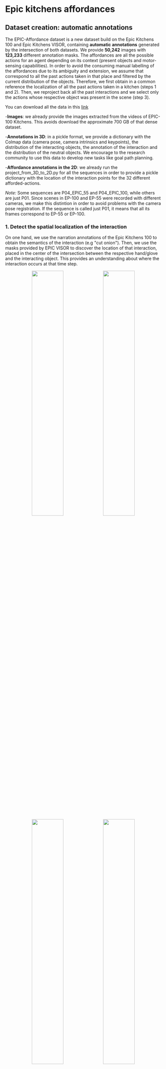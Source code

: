 # Epic kitchens affordances

## Dataset creation: automatic annotations

The EPIC-Affordance dataset is a new dataset build on the Epic Kitchens 100 and Epic Kitchens VISOR, containing **automatic annotations** generated by the intersection of both datasets. We provide **50,242** images with **123,233** different annotation masks. The affordances are all the possible actions for an agent depending on its context (present objects and motor-sensing capabilities). In order to avoid the consuming manual labelling of the affordances due to its ambiguity and extension, we assume that correspond to all the past actions taken in that place and filtered by the current distribution of the objects. Therefore, we first obtain in a common reference the localization of all the past actions taken in a kitchen (steps 1 and 2). Then, we reproject back all the past interactions and we select only the actions whose respective object was present in the scene (step 3).

You can download all the data in this [link](https://unizares-my.sharepoint.com/:f:/g/personal/lmur_unizar_es/Eh6XvqAezQNMi37G_nEJu0sBUPux3UOPO-LzWmDLQ3QkGQ?e=qeddVK)

-**Images**: we already provide the images extracted from the videos of EPIC-100 Kitchens. This avoids download the approximate 700 GB of that dense dataset.

-**Annotations in 3D**: in a pickle format, we provide a dictionary with the Colmap data (camera pose, camera intrinsics and keypoints), the distribution of the interacting objects, the annotation of the interaction and the distribution of the neutral objects. We encourage to the research community to use this data to develop new tasks like goal path planning.

-**Affordance annotations in the 2D**: we already run the project_from_3D_to_2D.py for all the sequences in order to provide a pickle dictionary with the location of the interaction points for the 32 different afforded-actions.

*Note:* Some sequences are P04_EPIC_55 and P04_EPIC_100, while others are just P01. Since scenes in EP-100 and EP-55 were recorded with different cameras, we make this distintion in order to avoid problems with the camera pose registration. If the sequence is called just P01, it means that all its frames correspond to EP-55 or EP-100.

### 1. Detect the spatial localization of the interaction

On one hand, we use the narration annotations of the Epic Kitchens 100 to obtain the semantics of the interaction (e.g "cut onion"). Then, we use the masks provided by EPIC VISOR to discover the location of that interaction, placed in the center of the intersection between the respective hand/glove and the interacting object. This provides an understanding about where the interaction occurs at that time step.


<p align="center" width="100%">
    <img width="45%" src="https://github.com/lmur98/epic_kitchens_affordances/blob/main/imgs/P01_01_frame_0000003682.jpg"> 
    <img width="45%" src="https://github.com/lmur98/epic_kitchens_affordances/blob/main/imgs/P01_01_frame_0000019463.jpg"> 
</p>
<p align="center" width="100%">
    <img width="45%" src="https://github.com/lmur98/epic_kitchens_affordances/blob/main/imgs/P01_01_frame_0000049183.jpg"> 
    <img width="45%" src="https://github.com/lmur98/epic_kitchens_affordances/blob/main/imgs/P01_01_frame_0000091442.jpg"> 
</p>
<p align="center" width="100%">
    <img width="45%" src="https://github.com/lmur98/epic_kitchens_affordances/blob/main/imgs/P04_02_frame_0000000946.jpg"> 
    <img width="45%" src="https://github.com/lmur98/epic_kitchens_affordances/blob/main/imgs/P04_02_frame_0000005376.jpg"> 
</p>

### 2. Leverage all to the 3D

In a second stage, using Structure from Motion algorithms (COLMAP), we get the camera pose amd the global localization of the interaction in the 3D space obtaining a historical distribution of all the carried actions in that space. 
In the following images, we show in blue the different camera poses, in grey the Colmap keypoints and the different locations where the interactions occur.

<p align="center" width="100%">
    <img width="47%" src="https://github.com/lmur98/epic_kitchens_affordances/blob/main/imgs/Screenshot%20from%202022-12-14%2016-28-24.png"> 
    <img width="45%" src="https://github.com/lmur98/epic_kitchens_affordances/blob/main/imgs/Screenshot%20from%202022-12-13%2010-31-56.png"> 
</p>

### 3. Reproject the 3D to the 2D to obtain the affordances.

Using the camera intrinsic matrix and the camera pose provided in the "3D_output" directories, we reproject all the past interactions by running *"project_from_3D_to_2D.py"*. To filter the past interactions by the distribution of the objects in each scene, we use the VISOR annotations (active objects) and a constant distribution of passive objects (cupboard, oven, hob, fridge) which localization did not change with time. For example, if the VISOR annotation does not detect and "active cupboard", but in the past we opened the cupboard in that location, it means that there is a cupboard innactive. Therefore, we should detect that past interaction as a affordance, since it is a possible action associated to that 3D region.

We show some images of different affordances. Each point represents the location of a past interaction whose interacting objects are present.

<p align="center" width="100%">
    <img width="45%" src="https://github.com/lmur98/epic_kitchens_affordances/blob/main/imgs/P04_05_frame_0000111070.png"> 
    <img width="45%" src="https://github.com/lmur98/epic_kitchens_affordances/blob/main/imgs/P04_12_frame_0000008119.png"> 
</p>

Finally, for a better visualization we obtain a Gaussian heatmaps for each of the afforded actions.
Takeable and insertable
<p align="center" width="100%">
    <img width="45%" src="https://github.com/lmur98/epic_kitchens_affordances/blob/main/imgs/P04_02_frame_0000016034%20take.png"> 
    <img width="45%" src="https://github.com/lmur98/epic_kitchens_affordances/blob/main/imgs/P04_02_frame_0000033785%20insert.png"> 
</p>
Cuttable and driable
<p align="center" width="100%">
    <img width="45%" src="https://github.com/lmur98/epic_kitchens_affordances/blob/main/imgs/P04_02_frame_0000065888%20cut.png"> 
    <img width="45%" src="https://github.com/lmur98/epic_kitchens_affordances/blob/main/imgs/P04_04_frame_0000006974%20dry.png"> 
</p>

*Note*: the files in the *2D_output_labels* directories only contain the pixel points with the affordances and its semantic labels. When you run data.py, in the dataloader we incorporate a function to obtain the Gaussian heatmaps in an efficient way. This avoids to load the *N* masks.

## Baselines

We implemented different baselines, which are extensions of popular semantic segmentation datasets.
